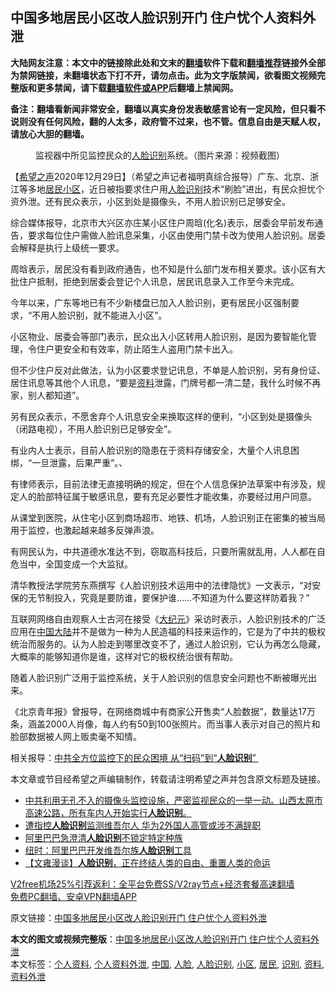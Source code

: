  <h2>中国多地居民小区改人脸识别开门 住户忧个人资料外泄</h2> <p class="notice"><b>大陆网友注意：本文中的链接除此处和文末的<a href="https://github.com/bannedbook/fanqiang" >翻墙</a>软件下载和<a href="https://github.com/killgcd/justmysocks/blob/master/README.md">翻墙推荐</a>链接外全部为禁网链接，未翻墙状态下打不开，请勿点击。此为文字版禁闻，欲看图文视频完整版和更多禁闻，请下载<a href="https://github.com/bannedbook/fanqiang">翻墙软件或APP</a>后翻墙上禁闻网。</p><p>备注：翻墙看新闻非常安全，翻墙以真实身份发表敏感言论有一定风险，但只看不说则没有任何风险，翻的人太多，政府管不过来，也不管。信息自由是天赋人权，请放心大胆的翻墙。</b></p>  <div class="entry"> <figure> <p><figcaption>监视器中所见监控民众的<a href="https://www.bannedbook.org/bnews/tag/%e4%ba%ba%e8%84%b8%e8%af%86%e5%88%ab/" class="st_tag internal_tag" rel="tag" title="标签 人脸识别 下的日志">人脸识别</a>系统。（图片来源：视频截图）</figcaption></figure> <p>【<span class='wp_keywordlink_affiliate'><a href="https://www.soundofhope.org" title="希望之声" target="_blank">希望之声</a></span>2020年12月29日】（希望之声记者福明真综合报导）广东、北京、浙江等多地<a href="https://www.bannedbook.org/bnews/tag/%E5%B1%85%E6%B0%91/" class="st_tag internal_tag" rel="tag" title="标签 居民 下的日志">居民</a><a href="https://www.bannedbook.org/bnews/tag/%E5%B0%8F%E5%8C%BA/" class="st_tag internal_tag" rel="tag" title="标签 小区 下的日志">小区</a>，近日被指要求住户用<a href="https://www.bannedbook.org/bnews/tag/%E4%BA%BA%E8%84%B8/" class="st_tag internal_tag" rel="tag" title="标签 人脸 下的日志">人脸</a><a href="https://www.bannedbook.org/bnews/tag/%E8%AF%86%E5%88%AB/" class="st_tag internal_tag" rel="tag" title="标签 识别 下的日志">识别</a>技术“刷脸”进出，有民众担忧个资外泄。还有民众表示，小区到处是摄像头，不用人脸识别已足够安全。</p> <p>综合媒体报导，北京市大兴区亦庄某小区住户周晗(化名)表示，居委会早前发布通告，要求每位住户需做人脸讯息采集，小区由使用门禁卡改为使用人脸识别。居委会解释是执行上级统一要求。</p> <p>周晗表示，居民没有看到政府通告，也不知是什么部门发布相关要求。该小区有大批住户抵制，拒绝到居委会登记个人讯息，居民讯息录入工作至今未完成。</p> <p>今年以来，广东等地已有不少新楼盘已加入人脸识别，更有居民小区强制要求，“不用人脸识别，就不能进入小区”。</p>  <p>小区物业、居委会等部门表示，民众出入小区转用人脸识别，是因为要智能化管理，令住户更安全和有效率，防止陌生人盗用门禁卡出入。</p> <p>但不少住户反对此做法，认为小区要求登记讯息，不单是人脸识别，另有身份证、居住讯息等其他个人讯息，“要是<a href="https://www.bannedbook.org/bnews/tag/%E8%B5%84%E6%96%99/" class="st_tag internal_tag" rel="tag" title="标签 资料 下的日志">资料</a>泄露，门牌号都一清二楚，我什么时候不再家，别人都知道”。</p> <p>另有民众表示，不愿舍弃个人讯息安全来换取这样的便利，“小区到处是摄像头（闭路电视），不用人脸识别已足够安全”。</p> <p>有业内人士表示，目前人脸识别的隐患在于资料存储安全，大量个人讯息困绑，“一旦泄露，后果严重”。、</p>  <p>有律师表示，目前法律无直接明确的规定，但在个人信息保护法草案中有涉及，规定人的脸部特征属于敏感讯息，要有充足必要性才能收集，亦要经过用户同意。</p> <p>从课堂到医院，从住宅小区到商场超市、地铁、机场，人脸识别正在密集的被当局用于监控，也激起越来越多反弹声浪。</p> <p>有网民认为，中共道德水准达不到，窃取高科技后，只要所需就乱用，人人都在自危当中，全国变成一个大监狱。</p> <p>清华教授法学院劳东燕撰写《人脸识别技术运用中的法律隐忧》一文表示，“对安保的无节制投入，究竟是要防谁，要保护谁……不知道为什么要这样防着我？”</p>  <p>互联网网络自由观察人士古河在接受《<span class='wp_keywordlink_affiliate'><a href="http://www.epochtimes.com/" title="大纪元" target="_blank">大纪元</a></span>》采访时表示，人脸识别技术的广泛应用在<span class='wp_keywordlink_affiliate'><a href="https://www.bannedbook.org/" title="中国" target="_blank">中国</a></span><span class='wp_keywordlink_affiliate'><a href="https://www.bannedbook.org/" title="大陆" target="_blank">大陆</a></span>并不是做为一种为人民造福的科技来运作的，它是为了中共的极权统治而服务的。认为人脸走到哪里改变不了，通过人脸识别，它认为再怎么隐藏，大概率的能够知道你是谁，这样对它的极权统治很有帮助。</p> <p>随着人脸识别广泛用于监控系统，关于人脸识别的信息安全问题也不断被曝光出来。</p> <p>《北京青年报》曾报导，在网络商城中有商家公开售卖“人脸数据”，数量达17万条，涵盖2000人肖像，每人约有50到100张照片。而当事人表示对自己的照片和脸部数据被人网上贩卖毫不知情。</p> <p>相关报导：<a data-ctorig="https://www.soundofhope.org/post/427249" data-cturl="https://www.google.com/url?client=internal-element-cse&amp;cx=007749283119516952101:0iwnfnkwnek&amp;q=https://www.soundofhope.org/post/427249&amp;sa=U&amp;ved=2ahUKEwi7n9e6o_PtAhUT7XMBHcWmBi0QFjABegQIBxAC&amp;usg=AOvVaw2JB8D4fCWEOAp8fe6qXF3T" href="https://www.google.com/url?client=internal-element-cse&amp;cx=007749283119516952101:0iwnfnkwnek&amp;q=https://www.soundofhope.org/post/427249&amp;sa=U&amp;ved=2ahUKEwi7n9e6o_PtAhUT7XMBHcWmBi0QFjABegQIBxAC&amp;usg=AOvVaw2JB8D4fCWEOAp8fe6qXF3T" target="_blank">中共全方位监控下的民众困境 从“扫码”到“<b>人脸识别</b>” </a></p>  <p>本文章或节目经希望之声编辑制作，转载请注明希望之声并包含原文标题及链接。</p> <ul class='op-related-articles' title='相关阅读'> <li><a href='https://www.bannedbook.org/bnews/bannedvideo/20201226/1455182.html' target='_blank'>中共利用无孔不入的摄像头监控设施，严密监视民众的一举一动。山西太原市高速公路，所有车内人开始实行<b>人脸识别</b>。</a></li> <li><a href='https://www.bannedbook.org/bnews/headline/20201218/1450440.html' target='_blank'>遭指控<b>人脸识别</b>监测维吾尔人 华为2外国人高管或涉不满辞职</a></li> <li><a href='https://www.bannedbook.org/bnews/headline/20201218/1450346.html' target='_blank'>阿里巴巴急澄清<b>人脸识别</b>不锁定特定种族</a></li> <li><a href='https://www.bannedbook.org/bnews/headline/20201217/1449898.html' target='_blank'>纽时：阿里巴巴开发维吾尔族<b>人脸识别</b>工具</a></li> <li><a href='https://www.bannedbook.org/bnews/cbnews/20201216/1448694.html' target='_blank'>【文雍漫谈】<b>人脸识别</b>，正在终结人类的自由、重置人类的命运</a></li> </ul> <p class="texttj"> <a href="https://www.bannedbook.org/forum23/topic22702.html" target="_blank">V2free机场25%引荐返利：全平台免费SS/V2ray节点+经济套餐高速翻墙</a><br/> <a href="https://github.com/bannedbook/fanqiang/wiki/%E7%A6%81%E9%97%BB%E7%BD%91%E5%AE%89%E5%8D%93%E7%BF%BB%E5%A2%99%E6%96%B0%E9%97%BBAPP" target="_blank">免费PC翻墙、安卓VPN翻墙APP</a></p><p>原文链接：<a class="src_link"  href="https://www.soundofhope.org/post/458383" target="_blank">中国多地居民小区改人脸识别开门 住户忧个人资料外泄</a></p><a name='sharetosocial'></a>       <div><b>本文的图文或视频完整版</b>：<a href='https://www.bannedbook.org/bnews/comments/20201229/1457303.html'>中国多地居民小区改人脸识别开门 住户忧个人资料外泄</a></div>  </div><!--END ENTRY--> <div class="postfooter"> <div>本文标签：<a href="https://www.bannedbook.org/bnews/tag/%E4%B8%AA%E4%BA%BA%E8%B5%84%E6%96%99/" rel="tag">个人资料</a>, <a href="https://www.bannedbook.org/bnews/tag/%E4%B8%AA%E4%BA%BA%E8%B5%84%E6%96%99%E5%A4%96%E6%B3%84/" rel="tag">个人资料外泄</a>, <a href="https://www.bannedbook.org/bnews/tag/%E4%B8%AD%E5%9B%BD/" rel="tag">中国</a>, <a href="https://www.bannedbook.org/bnews/tag/%E4%BA%BA%E8%84%B8/" rel="tag">人脸</a>, <a href="https://www.bannedbook.org/bnews/tag/%e4%ba%ba%e8%84%b8%e8%af%86%e5%88%ab/" rel="tag">人脸识别</a>, <a href="https://www.bannedbook.org/bnews/tag/%E5%B0%8F%E5%8C%BA/" rel="tag">小区</a>, <a href="https://www.bannedbook.org/bnews/tag/%E5%B1%85%E6%B0%91/" rel="tag">居民</a>, <a href="https://www.bannedbook.org/bnews/tag/%E8%AF%86%E5%88%AB/" rel="tag">识别</a>, <a href="https://www.bannedbook.org/bnews/tag/%E8%B5%84%E6%96%99/" rel="tag">资料</a>, <a href="https://www.bannedbook.org/bnews/tag/%E8%B5%84%E6%96%99%E5%A4%96%E6%B3%84/" rel="tag">资料外泄</a></div>  </div><!--END POSTFOOTER--> 